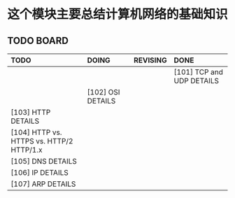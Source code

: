 # 这个模块主要总结计算机网络的基础知识

## TODO BOARD

|TODO|DOING|REVISING|DONE|
|:---|:----|:---|:---|
||||[101] TCP and UDP DETAILS|
||[102] OSI DETAILS|||
|[103] HTTP DETAILS||||
|[104] HTTP vs. HTTPS vs. HTTP/2 HTTP/1.x||||
|[105] DNS DETAILS||||
|[106] IP DETAILS||||
|[107] ARP DETAILS||||
